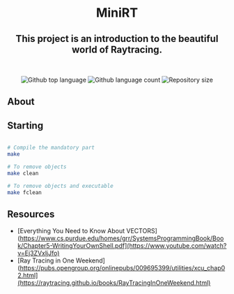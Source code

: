 <h1 align="center">  MiniRT </h1>

<h2 align="center">This project is an introduction to the beautiful world of Raytracing.</h2>
<br>
<p align="center">
<p align="center">

  <img alt="Github top language" src="https://img.shields.io/github/languages/top/yixin1230/Minishell?color=3de069">

  <img alt="Github language count" src="https://img.shields.io/github/languages/count/yixin1230/Minishell?color=3de069">

  <img alt="Repository size" src="https://img.shields.io/github/repo-size/yixin1230/Minishell?color=3de069">


</p>

## About


## Starting
```bash

# Compile the mandatory part
make

# To remove objects
make clean

# To remove objects and executable
make fclean
```

## Resources
* [Everything You Need to Know About VECTORS](https://www.cs.purdue.edu/homes/grr/SystemsProgrammingBook/Book/Chapter5-WritingYourOwnShell.pdf](https://www.youtube.com/watch?v=Ej3ZVxljJfo)
* [Ray Tracing in One Weekend](https://pubs.opengroup.org/onlinepubs/009695399/utilities/xcu_chap02.html](https://raytracing.github.io/books/RayTracingInOneWeekend.html)
